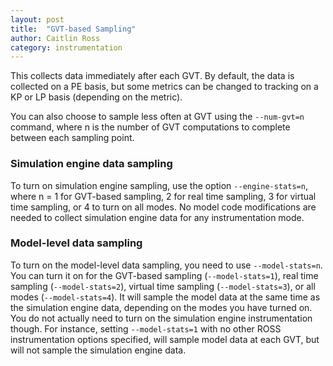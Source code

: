```yaml
---
layout: post
title:  "GVT-based Sampling"
author: Caitlin Ross
category: instrumentation
---
```


This collects data immediately after each GVT.
By default, the data is collected on a PE basis, but some metrics can be changed to tracking on a KP or LP basis (depending on the metric).

You can also choose to sample less often at GVT using the `--num-gvt=n` command, where n is the number of GVT computations to complete between each sampling point.  



### Simulation engine data sampling
To turn on simulation engine sampling, use the option `--engine-stats=n`, where n = 1 for GVT-based sampling, 2 for real time sampling, 3 for virtual time sampling, or 4 to turn on all modes.
No model code modifications are needed to collect simulation engine data for any instrumentation mode. 

### Model-level data sampling
To turn on the model-level data sampling, you need to use `--model-stats=n`.
You can turn it on for the GVT-based sampling (`--model-stats=1`), real time sampling (`--model-stats=2`), virtual time sampling (`--model-stats=3`), or all modes (`--model-stats=4`).
It will sample the model data at the same time as the simulation engine data, depending on the modes you have turned on.
You do not actually need to turn on the simulation engine instrumentation though.
For instance, setting `--model-stats=1` with no other ROSS instrumentation options specified, will sample model data at each GVT, but will not sample the simulation engine data.

